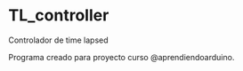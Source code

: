 # TL_controller
Controlador de time lapsed

Programa creado para proyecto curso @aprendiendoarduino.
